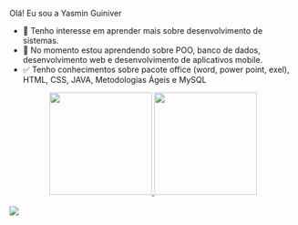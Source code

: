 

Olá! Eu sou a Yasmin Guiniver 

- 👀 Tenho interesse em aprender mais sobre desenvolvimento de sistemas.
- 🌱 No momento estou aprendendo sobre POO, banco de dados, desenvolvimento web e desenvolvimento de aplicativos mobile.
- ✅ Tenho conhecimentos sobre pacote office (word, power point, exel), HTML, CSS, JAVA, Metodologias Ágeis e MySQL

<div align="center">
  <a href="https://github.com/YasminGuiniver">
  <img height="180em" src="https://github-readme-stats.vercel.app/api?username=YasminGuiniver&show_icons=true&theme=dark&include_all_commits=true&count_private=true"/>
  <img height="180em" src="https://github-readme-stats.vercel.app/api/top-langs/?username=YasminGuiniver&layout=compact&langs_count=7&theme=dark"/>
</div>
  <br>
  <div>
    <a href = "https://www.linkedin.com/in/yasmin-guiniver-534738235"> <img src = 	https://img.shields.io/badge/LinkedIn-0077B5?style=for-the-badge&logo=linkedin&logoColor=white>
  </div>


<!---
YasminGuiniver/YasminGuiniver is a ✨ special ✨ repository because its `README.md` (this file) appears on your GitHub profile.
You can click the Preview link to take a look at your changes.
--->
